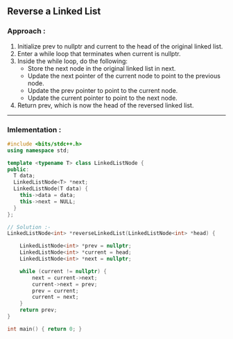 ## Reverse a Linked List

### Approach :

1. Initialize prev to nullptr and current to the head of the original linked list.
2. Enter a while loop that terminates when current is nullptr.
3. Inside the while loop, do the following:
   - Store the next node in the original linked list in next.
   - Update the next pointer of the current node to point to the previous node.
   - Update the prev pointer to point to the current node.
   - Update the current pointer to point to the next node.
4. Return prev, which is now the head of the reversed linked list.

---

### Imlementation :

```cpp
#include <bits/stdc++.h>
using namespace std;

template <typename T> class LinkedListNode {
public:
  T data;
  LinkedListNode<T> *next;
  LinkedListNode(T data) {
    this->data = data;
    this->next = NULL;
  }
};

// Solution :-
LinkedListNode<int> *reverseLinkedList(LinkedListNode<int> *head) {

    LinkedListNode<int> *prev = nullptr;
    LinkedListNode<int> *current = head;
    LinkedListNode<int> *next = nullptr;

    while (current != nullptr) {
        next = current->next;
        current->next = prev;
        prev = current;
        current = next;
    }
    return prev;
}

int main() { return 0; }
```
